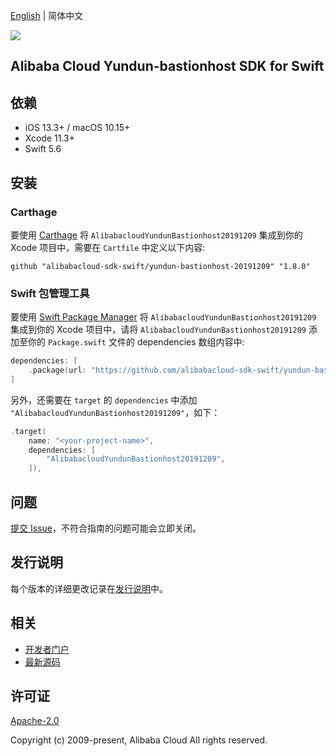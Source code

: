 [English](README.md) | 简体中文

![](https://aliyunsdk-pages.alicdn.com/icons/AlibabaCloud.svg)

## Alibaba Cloud Yundun-bastionhost SDK for Swift

## 依赖

- iOS 13.3+ / macOS 10.15+
- Xcode 11.3+
- Swift 5.6

## 安装

### Carthage

要使用 [Carthage](https://github.com/Carthage/Carthage) 将 `AlibabacloudYundunBastionhost20191209` 集成到你的 Xcode 项目中，需要在 `Cartfile` 中定义以下内容:

```ogdl
github "alibabacloud-sdk-swift/yundun-bastionhost-20191209" "1.8.0"
```

### Swift 包管理工具

要使用 [Swift Package Manager](https://swift.org/package-manager/) 将 `AlibabacloudYundunBastionhost20191209` 集成到你的 Xcode 项目中，请将 `AlibabacloudYundunBastionhost20191209` 添加至你的 `Package.swift` 文件的 dependencies 数组内容中:

```swift
dependencies: [
    .package(url: "https://github.com/alibabacloud-sdk-swift/yundun-bastionhost-20191209.git", from: "1.8.0")
]
```

另外，还需要在 `target` 的 `dependencies` 中添加 `"AlibabacloudYundunBastionhost20191209"`，如下：

```swift
.target(
    name: "<your-project-name>",
    dependencies: [
        "AlibabacloudYundunBastionhost20191209",
    ]),
```

## 问题

[提交 Issue](https://github.com/alibabacloud-sdk-swift/yundun-bastionhost-20191209/issues/new)，不符合指南的问题可能会立即关闭。

## 发行说明

每个版本的详细更改记录在[发行说明](./ChangeLog.txt)中。

## 相关

* [开发者门户](https://next.api.aliyun.com/home)
* [最新源码](https://github.com/alibabacloud-sdk-swift/yundun-bastionhost-20191209)

## 许可证

[Apache-2.0](http://www.apache.org/licenses/LICENSE-2.0)

Copyright (c) 2009-present, Alibaba Cloud All rights reserved.

